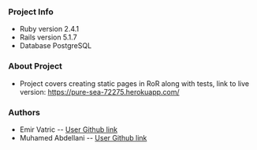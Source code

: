 ### Project Info
- Ruby version 2.4.1
- Rails version 5.1.7
- Database PostgreSQL
### About Project
- Project covers creating static pages in RoR along with tests, link to live version: https://pure-sea-72275.herokuapp.com/
### Authors
- Emir Vatric -- [User Github link](https://github.com/EmirVatric)
- Muhamed Abdellani -- [User Github link](https://github.com/abdellani)
